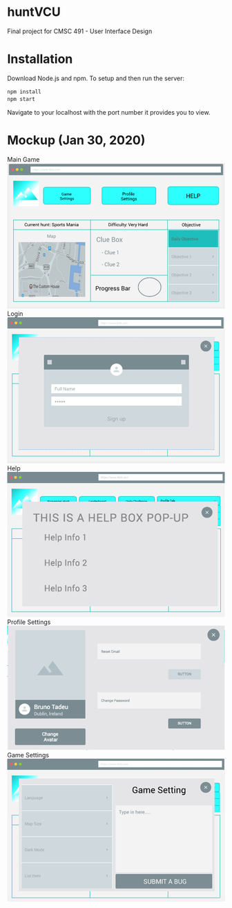 # huntVCU
Final project for CMSC 491 - User Interface Design
# Installation
Download Node.js and npm.
To setup and then run the server:
```bash
npm install
npm start
```

Navigate to your localhost with the port number it provides you to view.


# Mockup (Jan 30, 2020)
Main Game
![maingame](images/maingame.png)
Login
![login](images/login.png)
Help
![help](images/help.png)
Profile Settings
![profilesettings](images/profilesettings.png)
Game Settings
![gamesettings](images/gamesettings.png)
